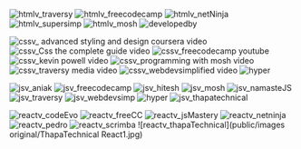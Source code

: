 <!-- HTML -->

![htmlv_traversy](https://github.com/jayk-gupta/web-resources-project/assets/100681165/823b622f-2a3c-4fd7-ac5f-fdacd6e1b127)
![htmlv_freecodecamp](https://github.com/jayk-gupta/web-resources-project/assets/100681165/b5f8f184-8fd1-4427-987f-a8e29f35d685)
![htmlv_netNinja](https://github.com/jayk-gupta/web-resources-project/assets/100681165/fdf90f18-2706-4131-8bcb-2b2e6bfb0a54)
![htmlv_supersimp](https://github.com/jayk-gupta/web-resources-project/assets/100681165/0444b48d-5761-4d8d-b936-1b1e5440f555)
![htmlv_mosh](https://github.com/jayk-gupta/web-resources-project/assets/100681165/c0bf1a4f-8c1d-4cf2-b3ec-a2430afd4811)
![developedby](https://github.com/devasyarajguru/web-resources-project/assets/84851506/7cfe9942-18c0-4bb7-904b-b1374524688d)

<!-- CSS -->

![cssv_ advanced styling and design coursera video](https://github.com/jayk-gupta/web-resources-project/assets/77445758/92e6da6e-59dd-4d5b-a407-26b19293b54e)
![cssv_Css the complete guide video](https://github.com/jayk-gupta/web-resources-project/assets/77445758/bf3b2b4a-19c5-4831-b22e-6850874a861e)
![cssv_freecodecamp youtube](https://github.com/jayk-gupta/web-resources-project/assets/77445758/990e1599-761e-4d0a-b909-c12a896143db)
![cssv_kevin powell video](https://github.com/jayk-gupta/web-resources-project/assets/77445758/63e563ee-64b8-4a30-a882-8657c03d3fa2)
![cssv_programming with mosh video](https://github.com/jayk-gupta/web-resources-project/assets/77445758/a1d7c738-902c-4207-a388-497aa44e1a0c)
![cssv_traversy media video](https://github.com/jayk-gupta/web-resources-project/assets/77445758/cb352944-b03b-417a-bfa9-f2ef35825a8b)
![cssv_webdevsimplified video](https://github.com/jayk-gupta/web-resources-project/assets/77445758/9f93463f-7e9d-4e57-9946-34e21851081d)
![hyper](https://github.com/Atharva-3000/web-resources-project/assets/72994819/80098f65-faa4-435f-9492-e0c3c6907470)

<!-- JS -->

![jsv_aniak](https://github.com/jayk-gupta/web-resources-project/assets/100681165/edf1ad71-314d-46c9-bf2f-f992b6983cf5)
![jsv_freecodecamp](https://github.com/jayk-gupta/web-resources-project/assets/100681165/a3778ffe-f6d2-4541-86a2-82b12348a841)
![jsv_hitesh](https://github.com/jayk-gupta/web-resources-project/assets/100681165/7296f3ac-aaac-4035-8c8b-f1819e4158fe)
![jsv_mosh](https://github.com/jayk-gupta/web-resources-project/assets/100681165/c5e96d7d-a044-40b8-b954-a72ba3f2df7f)
![jsv_namasteJS](https://github.com/jayk-gupta/web-resources-project/assets/100681165/352b93a0-2a15-49a4-bffb-e699fa779268)
![jsv_traversy](https://github.com/jayk-gupta/web-resources-project/assets/100681165/4626bcd1-b000-43b2-8bf7-ce8d75af6b3b)
![jsv_webdevsimp](https://github.com/jayk-gupta/web-resources-project/assets/100681165/559c3eff-33a4-4c55-b7ff-4907c06c2e05)
![hyper](https://github.com/Atharva-3000/web-resources-project/assets/72994819/80098f65-faa4-435f-9492-e0c3c6907470)
![jsv_thapatechnical]()


<!-- REACT -->

![reactv_codeEvo](https://github.com/jayk-gupta/web-resources-project/assets/100681165/9a09b94e-74a3-4891-bbdd-7d5a5d95a540)
![reactv_freeCC](https://github.com/jayk-gupta/web-resources-project/assets/100681165/6359edc3-19be-4fea-b716-d6010a56c425)
![reactv_jsMastery](https://github.com/jayk-gupta/web-resources-project/assets/100681165/598b715a-af12-4b7e-9f2f-73fa0c40ee40)
![reactv_netninja](https://github.com/jayk-gupta/web-resources-project/assets/100681165/9310a468-c7ce-4514-b5bb-761f9a4b3d7a)
![reactv_pedro](https://github.com/jayk-gupta/web-resources-project/assets/100681165/4b816e7f-7bb6-4185-8dc4-af61c63e12aa)
![reactv_scrimba](https://github.com/jayk-gupta/web-resources-project/assets/100681165/a9da5321-8618-4c6f-8f3c-9a494a6d3e10)
![reactv_thapaTechnical](public/images original/ThapaTechnical React1.jpg)
